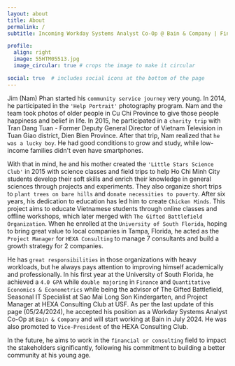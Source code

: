 ```yaml
---
layout: about
title: About
permalink: /
subtitle: Incoming Workday Systems Analyst Co-Op @ Bain & Company | Finance & Econometrics '26 @ University of South Florida | Microsoft Office Specialist Expert 2019 | Microsoft Certified Educator

profile:
  align: right
  image: 55HTM05513.jpg
  image_circular: true # crops the image to make it circular

social: true  # includes social icons at the bottom of the page
---
```

Jim (Nam) Phan started his `community service journey` very young. In 2014, he participated in the `'Help Portrait'` photography program. Nam and the team took photos of older people in Cu Chi Province to give those people happiness and belief in life. In 2015, he participated in a `charity trip` with Tran Dang Tuan - Former Deputy General Director of Vietnam Television in Tuan Giao district, Dien Bien Province. After that trip, Nam realized that `he was a lucky boy`. He had good conditions to grow and study, while low-income families didn't even have smartphones.

With that in mind, he and his mother created the `'Little Stars Science Club'` in 2015 with science classes and field trips to help Ho Chi Minh City students develop their soft skills and enrich their knowledge in general sciences through projects and experiments. They also organize short trips to `plant trees on bare hills` and `donate necessities to poverty`. After six years, his dedication to education has led him to create `Chicken Minds`. This project aims to educate Vietnamese students through online classes and offline workshops, which later merged with `The Gifted Battlefield Organization`. When he enrolled at the `University of South Florida`, hoping to bring great value to local companies in Tampa, Florida, he acted as the `Project Manager` for `HEXA Consulting` to manage 7 consultants and build a growth strategy for 2 companies.

He has `great responsibilities` in those organizations with heavy workloads, but he always pays attention to improving himself academically and professionally. In his first year at the University of South Florida, he achieved a `4.0 GPA` while `double majoring` in `Finance` and `Quantitative Economics & Econometrics` while being the advisor of The Gifted Battlefield, Seasonal IT Specialist at Sao Mai Long Son Kindergarten, and Project Manager at HEXA Consulting Club at USF. As per the last update of this page (05/24/2024), he accepted his position as a Workday Systems Analyst Co-Op at `Bain & Company` and will start working at Bain in July 2024. He was also promoted to `Vice-President` of the HEXA Consulting Club.

In the future, he aims to work in the `financial or consulting` field to impact the stakeholders significantly, following his commitment to building a better community at his young age.
